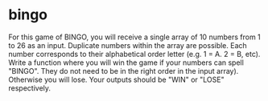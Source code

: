 # bingo
For this game of BINGO, you will receive a single array of 10 numbers from 1 to 26 as an input. Duplicate numbers within the array are possible.  Each number corresponds to their alphabetical order letter (e.g. 1 = A. 2 = B, etc). Write a function where you will win the game if your numbers can spell "BINGO". They do not need to be in the right order in the input array). Otherwise you will lose. Your outputs should be "WIN" or "LOSE" respectively.
